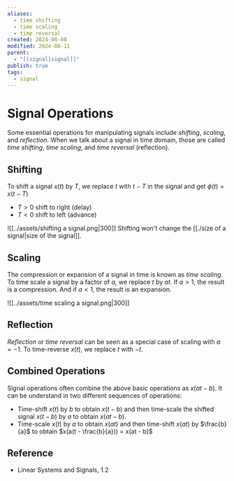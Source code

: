 ```yaml
---
aliases:
  - time shifting
  - time scaling
  - time reversal
created: 2024-08-08
modified: 2024-08-11
parent:
  - "[[signal|signal]]"
publish: true
tags:
  - signal
---
```


# Signal Operations
Some essential operations for manipulating signals include _shifting_, _scaling_, and _reflection_. When we talk about a signal in time domain, those are called *time shifting*, *time scaling*, and *time reversal* (reflection).

## Shifting
To shift a signal $x(t)$ by $T$, we replace $t$ with $t - T$ in the signal and get $\phi(t) = x(t - T)$
- $T > 0$ shift to right (delay)
- $T < 0$ shift to left (advance)

![[../assets/shifting a signal.png|300]]
Shifting won't change the [[./size of a signal|size of the signal]].

## Scaling
The compression or expansion of a signal in time is known as *time scaling*. To time scale a signal by a factor of $a$, we replace $t$ by $at$. If $a > 1$, the result is a compression. And if $a < 1$, the result is an expansion.

![[../assets/time scaling a signal.png|300]]

## Reflection
*Reflection* or *time reversal* can be seen as a special case of scaling with $a = -1$.
To time-reverse $x(t)$, we replace $t$ with $-t$.

## Combined Operations
Signal operations often combine the above basic operations as $x(at - b)$. It can be understand in two different sequences of operations:
- Time-shift $x(t)$ by $b$ to obtain $x(t - b)$ and then time-scale the shifted signal $x(t - b)$ by $a$ to obtain $x(at - b)$.
- Time-scale $x(t)$ by $a$ to obtain $x(at)$ and then time-shift $x(at)$ by $\frac{b}{a}$ to obtain $x(a(t - \frac{b}{a})) = x(at - b)$

## Reference
- Linear Systems and Signals, 1.2